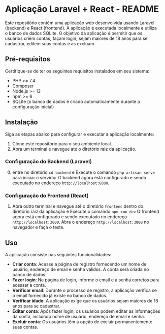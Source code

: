 # Aplicação Laravel + React - README

Este repositório contém uma aplicação web desenvolvida usando Laravel (backend) e React (frontend). A aplicação é executada localmente e utiliza o banco de dados SQLite. O objetivo da aplicação é permitir que os usuários criem contas, façam login, sejam maiores de 18 anos para se cadastrar, editem suas contas e as excluam.

## Pré-requisitos
Certifique-se de ter os seguintes requisitos instalados em seu sistema:
- PHP >= 7.4
- Composer
- Node.js >= 12
- npm >= 6
- SQLite (o banco de dados é criado automaticamente durante a configuração inicial)

## Instalação
Siga as etapas abaixo para configurar e executar a aplicação localmente:

1. Clone este repositório para o seu ambiente local.
2. Abra um terminal e navegue até o diretório raiz da aplicação.

### Configuração do Backend (Laravel)
0. entre no diretório `cd backend` e Execute o comando `php artisan serve` para iniciar o servidor
O backend agora está configurado e sendo executado no endereço `http://localhost:8000`.

<!-- 1. Execute o comando `composer install` para instalar as dependências do Laravel.
2. Faça uma cópia do arquivo `.env.example` e renomeie-a para `.env`. Certifique-se de configurar as informações corretas do banco de dados nesse arquivo.
3. Execute o comando `php artisan key:generate` para gerar uma chave de criptografia única para a aplicação.
4. Execute o comando `php artisan migrate` para criar as tabelas necessárias no banco de dados.
5. Execute o comando `php artisan serve` para iniciar o servidor de desenvolvimento do Laravel. -->

### Configuração do Frontend (React)
1. Abra outro terminal e navegue até o diretório `frontend` dentro do diretório raiz da aplicação e Execute o comando `npm run dev`
O frontend agora está configurado e sendo executado no endereço `http://localhost:3000`.
Abra o endereço `http://localhost:3000` no navegador e faça o teste.
<!-- 2. Execute o comando `npm install` para instalar as dependências do React.
3. Execute o comando `npm run dev` para iniciar o servidor de desenvolvimento do React. -->


## Uso

A aplicação consiste nas seguintes funcionalidades:

- **Criar conta**: Acesse a página de registro fornecendo um nome de usuário, endereço de email e senha válidos. A conta será criada no banco de dados.
- **Fazer login**: Na página de login, informe o email e a senha corretos para acessar a conta.
- **Verificar email**: Durante o processo de registro, a aplicação verifica se o email fornecido já existe no banco de dados.
- **Verificar idade**: A aplicação exige que os usuários sejam maiores de 18 anos para se cadastrar.
- **Editar conta**: Após fazer login, os usuários podem editar as informações da conta, incluindo nome de usuário, endereço de email e senha.
- **Excluir conta**: Os usuários têm a opção de excluir permanentemente suas contas.
